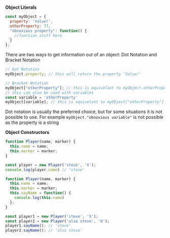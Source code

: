 **Object Literals**
```js
const myObject = {
  property: 'Value!',
  otherProperty: 77,
  "obnoxious property": function() {
    //function stuff here
  }
};
```

There are two ways to get information out of an object: Dot Notation and Bracket Notation
```js
// Dot Notation
myObject.property; // this will return the property 'Value!'

// Bracket Notation
myObject["otherProperty"]; // this is equivelant to myObject.otherProperty
// this can also be used with variables
const variable = 'otherProperty'
myObject[variable]; // this is equivelant to myObject["otherProperty"]
```

Dot notation is usually the preferred choice, but for some situations it is not possible to use.
For example `myObject."obnoxious variable"` is not possible as the property is a string

**Object Constructors**
```js
function Player(name, marker) {
  this.name = name;
  this.marker = marker;
}

const player = new Player('steve', 'X');
console.log(player.name) // 'steve'
```

```js
function Player(name, marker) {
  this.name = name;
  this.marker = marker;
  this.sayName = function() {
	console.log(this.name)
  };
}

const player1 = new Player('steve', 'X');
const player2 = new Player('also steve', 'O');
player1.sayName(); // 'steve'
player2.sayName(); // 'also steve'
```

